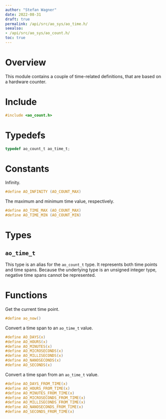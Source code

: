 ```yaml
---
author: "Stefan Wagner"
date: 2022-08-31
draft: true
permalink: /api/src/ao_sys/ao_time.h/
seealso:
- /api/src/ao_sys/ao_count.h/
toc: true
---
```


# Overview

This module contains a couple of time-related definitions, that are based on a hardware counter.

# Include

```c
#include <ao_count.h>
```

# Typedefs

```c
typedef ao_count_t ao_time_t;
```

# Constants

Infinity.

```c
#define AO_INFINITY (AO_COUNT_MAX)
```

The maximum and minimum time value, respectively.

```c
#define AO_TIME_MAX (AO_COUNT_MAX)
#define AO_TIME_MIN (AO_COUNT_MIN)
```

# Types

## `ao_time_t`

This type is an alias for the `ao_count_t` type. It represents both time points and time spans. Because the underlying type is an unsigned integer type, negative time spans cannot be represented.

# Functions

Get the current time point.

```c
#define ao_now()
```

Convert a time span to an `ao_time_t` value.

```c
#define AO_DAYS(x)
#define AO_HOURS(x)
#define AO_MINUTES(x)
#define AO_MICROSECONDS(x)
#define AO_MILLISECONDS(x)
#define AO_NANOSECONDS(x)
#define AO_SECONDS(x)
```

Convert a time span from an `ao_time_t` value.

```c
#define AO_DAYS_FROM_TIME(x)
#define AO_HOURS_FROM_TIME(x)
#define AO_MINUTES_FROM_TIME(x)
#define AO_MICROSECONDS_FROM_TIME(x)
#define AO_MILLISECONDS_FROM_TIME(x)
#define AO_NANOSECONDS_FROM_TIME(x)
#define AO_SECONDS_FROM_TIME(x)
```
